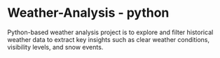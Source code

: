 # Weather-Analysis - python

Python-based weather analysis project is to explore and filter historical weather data to extract key insights such as clear weather conditions, visibility levels, and snow events. 
